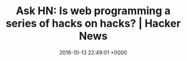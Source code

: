 ---
title: "Ask HN: Is web programming a series of hacks on hacks? | Hacker News"
date: 2016-10-13 22:49:01 +0000
url: https://news.ycombinator.com/item?id=12477190
---